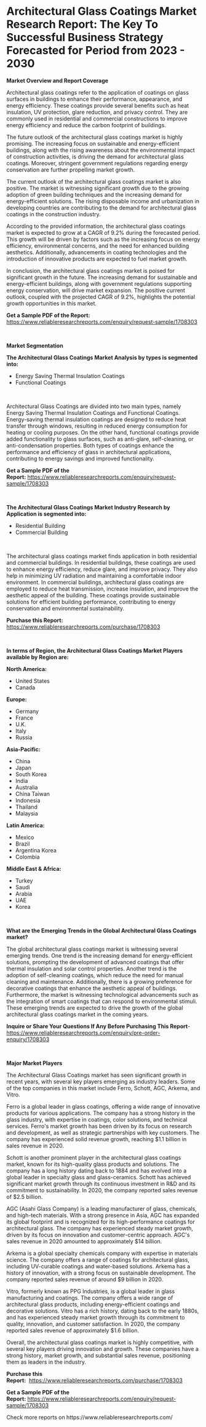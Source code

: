 <p><h1>Architectural Glass Coatings Market Research Report: The Key To Successful Business Strategy Forecasted for Period from 2023 - 2030</h1></p><p><strong>Market Overview and Report Coverage</strong></p>
<p><p>Architectural glass coatings refer to the application of coatings on glass surfaces in buildings to enhance their performance, appearance, and energy efficiency. These coatings provide several benefits such as heat insulation, UV protection, glare reduction, and privacy control. They are commonly used in residential and commercial constructions to improve energy efficiency and reduce the carbon footprint of buildings.</p><p>The future outlook of the architectural glass coatings market is highly promising. The increasing focus on sustainable and energy-efficient buildings, along with the rising awareness about the environmental impact of construction activities, is driving the demand for architectural glass coatings. Moreover, stringent government regulations regarding energy conservation are further propelling market growth.</p><p>The current outlook of the architectural glass coatings market is also positive. The market is witnessing significant growth due to the growing adoption of green building techniques and the increasing demand for energy-efficient solutions. The rising disposable income and urbanization in developing countries are contributing to the demand for architectural glass coatings in the construction industry.</p><p>According to the provided information, the architectural glass coatings market is expected to grow at a CAGR of 9.2% during the forecasted period. This growth will be driven by factors such as the increasing focus on energy efficiency, environmental concerns, and the need for enhanced building aesthetics. Additionally, advancements in coating technologies and the introduction of innovative products are expected to fuel market growth.</p><p>In conclusion, the architectural glass coatings market is poised for significant growth in the future. The increasing demand for sustainable and energy-efficient buildings, along with government regulations supporting energy conservation, will drive market expansion. The positive current outlook, coupled with the projected CAGR of 9.2%, highlights the potential growth opportunities in this market.</p></p>
<p><strong>Get a Sample PDF of the Report:</strong> <a href="https://www.reliableresearchreports.com/enquiry/request-sample/1708303">https://www.reliableresearchreports.com/enquiry/request-sample/1708303</a></p>
<p>&nbsp;</p>
<p><strong>Market Segmentation</strong></p>
<p><strong>The Architectural Glass Coatings Market Analysis by types is segmented into:</strong></p>
<p><ul><li>Energy Saving Thermal Insulation Coatings</li><li>Functional Coatings</li></ul></p>
<p>&nbsp;</p>
<p><p>Architectural Glass Coatings are divided into two main types, namely Energy Saving Thermal Insulation Coatings and Functional Coatings. Energy-saving thermal insulation coatings are designed to reduce heat transfer through windows, resulting in reduced energy consumption for heating or cooling purposes. On the other hand, functional coatings provide added functionality to glass surfaces, such as anti-glare, self-cleaning, or anti-condensation properties. Both types of coatings enhance the performance and efficiency of glass in architectural applications, contributing to energy savings and improved functionality.</p></p>
<p><strong>Get a Sample PDF of the Report:</strong>&nbsp;<a href="https://www.reliableresearchreports.com/enquiry/request-sample/1708303">https://www.reliableresearchreports.com/enquiry/request-sample/1708303</a></p>
<p>&nbsp;</p>
<p><strong>The Architectural Glass Coatings Market Industry Research by Application is segmented into:</strong></p>
<p><ul><li>Residential Building</li><li>Commercial Building</li></ul></p>
<p>&nbsp;</p>
<p><p>The architectural glass coatings market finds application in both residential and commercial buildings. In residential buildings, these coatings are used to enhance energy efficiency, reduce glare, and improve privacy. They also help in minimizing UV radiation and maintaining a comfortable indoor environment. In commercial buildings, architectural glass coatings are employed to reduce heat transmission, increase insulation, and improve the aesthetic appeal of the building. These coatings provide sustainable solutions for efficient building performance, contributing to energy conservation and environmental sustainability.</p></p>
<p><strong>Purchase this Report:</strong>&nbsp; <a href="https://www.reliableresearchreports.com/purchase/1708303">https://www.reliableresearchreports.com/purchase/1708303</a></p>
<p>&nbsp;</p>
<p><strong>In terms of Region, the Architectural Glass Coatings Market Players available by Region are:</strong></p>
<p>
    <p> <strong> North America: </strong>
        <ul>
            <li>United States</li>
            <li>Canada</li>
        </ul>
        </p> 
    <p> <strong> Europe: </strong>
        <ul>
            <li>Germany</li>
            <li>France</li>
            <li>U.K.</li>
            <li>Italy</li>
            <li>Russia</li>
        </ul>
        </p> 
    <p> <strong> Asia-Pacific: </strong>
        <ul>
            <li>China</li>
            <li>Japan</li>
            <li>South Korea</li>
            <li>India</li>
            <li>Australia</li>
            <li>China Taiwan</li>
            <li>Indonesia</li>
            <li>Thailand</li>
            <li>Malaysia</li>
        </ul>
        </p> 
    <p> <strong> Latin America: </strong>
        <ul>
            <li>Mexico</li>
            <li>Brazil</li>
            <li>Argentina Korea</li>
            <li>Colombia</li>
        </ul>
        </p> 
    <p> <strong> Middle East & Africa: </strong>
        <ul>
            <li>Turkey</li>
            <li>Saudi</li>
            <li>Arabia</li>
            <li>UAE</li>
            <li>Korea</li>
        </ul>
    </p>
    </p>
<p>&nbsp;</p>
<p><strong>What are the Emerging Trends in the Global Architectural Glass Coatings market?</strong></p>
<p><p>The global architectural glass coatings market is witnessing several emerging trends. One trend is the increasing demand for energy-efficient solutions, prompting the development of advanced coatings that offer thermal insulation and solar control properties. Another trend is the adoption of self-cleaning coatings, which reduce the need for manual cleaning and maintenance. Additionally, there is a growing preference for decorative coatings that enhance the aesthetic appeal of buildings. Furthermore, the market is witnessing technological advancements such as the integration of smart coatings that can respond to environmental stimuli. These emerging trends are expected to drive the growth of the global architectural glass coatings market in the coming years.</p></p>
<p><strong>Inquire or Share Your Questions If Any Before Purchasing This Report</strong>- <a href="https://www.reliableresearchreports.com/enquiry/pre-order-enquiry/1708303">https://www.reliableresearchreports.com/enquiry/pre-order-enquiry/1708303</a></p>
<p>&nbsp;</p>
<p><strong>Major Market Players</strong></p>
<p><p>The Architectural Glass Coatings market has seen significant growth in recent years, with several key players emerging as industry leaders. Some of the top companies in this market include Ferro, Schott, AGC, Arkema, and Vitro.</p><p>Ferro is a global leader in glass coatings, offering a wide range of innovative products for various applications. The company has a strong history in the glass industry, with expertise in coatings, color solutions, and technical services. Ferro's market growth has been driven by its focus on research and development, as well as strategic partnerships with key customers. The company has experienced solid revenue growth, reaching $1.1 billion in sales revenue in 2020.</p><p>Schott is another prominent player in the architectural glass coatings market, known for its high-quality glass products and solutions. The company has a long history dating back to 1884 and has evolved into a global leader in specialty glass and glass-ceramics. Schott has achieved significant market growth through its continuous investment in R&D and its commitment to sustainability. In 2020, the company reported sales revenue of $2.5 billion.</p><p>AGC (Asahi Glass Company) is a leading manufacturer of glass, chemicals, and high-tech materials. With a strong presence in Asia, AGC has expanded its global footprint and is recognized for its high-performance coatings for architectural glass. The company has experienced steady market growth, driven by its focus on innovation and customer-centric approach. AGC's sales revenue in 2020 amounted to approximately $14 billion.</p><p>Arkema is a global specialty chemicals company with expertise in materials science. The company offers a range of coatings for architectural glass, including UV-curable coatings and water-based solutions. Arkema has a history of innovation, with a strong focus on sustainable development. The company reported sales revenue of around $9 billion in 2020.</p><p>Vitro, formerly known as PPG Industries, is a global leader in glass manufacturing and coatings. The company offers a wide range of architectural glass products, including energy-efficient coatings and decorative solutions. Vitro has a rich history, dating back to the early 1880s, and has experienced steady market growth through its commitment to quality, innovation, and customer satisfaction. In 2020, the company reported sales revenue of approximately $1.6 billion.</p><p>Overall, the architectural glass coatings market is highly competitive, with several key players driving innovation and growth. These companies have a strong history, market growth, and substantial sales revenue, positioning them as leaders in the industry.</p></p>
<p><strong>Purchase this Report:</strong>&nbsp;&nbsp;<a href="https://www.reliableresearchreports.com/purchase/1708303">https://www.reliableresearchreports.com/purchase/1708303</a></p>
<p></p>
<p><strong>Get a Sample PDF of the Report:</strong>&nbsp;<a href="https://www.reliableresearchreports.com/enquiry/request-sample/1708303">https://www.reliableresearchreports.com/enquiry/request-sample/1708303</a></p>
<p>Check more reports on https://www.reliableresearchreports.com/</p>